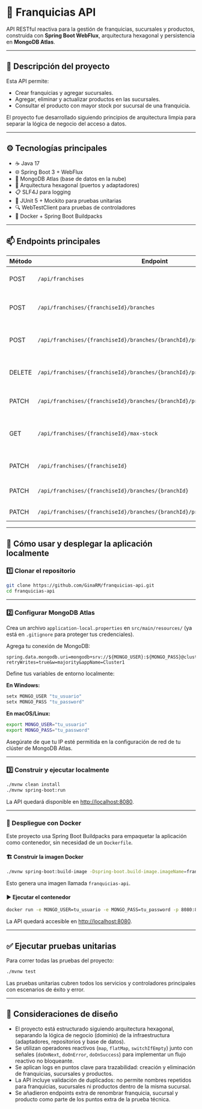 # 🏪 Franquicias API

API RESTful reactiva para la gestión de franquicias, sucursales y productos, construida con **Spring Boot WebFlux**, arquitectura hexagonal y persistencia en **MongoDB Atlas**.

---

## 📌 Descripción del proyecto

Esta API permite:

- Crear franquicias y agregar sucursales.
- Agregar, eliminar y actualizar productos en las sucursales.
- Consultar el producto con mayor stock por sucursal de una franquicia.

El proyecto fue desarrollado siguiendo principios de arquitectura limpia para separar la lógica de negocio del acceso a datos.

---

## ⚙️ Tecnologías principales

- ☕ Java 17  
- 🌐 Spring Boot 3 + WebFlux  
- 🍃 MongoDB Atlas (base de datos en la nube)  
- 🧩 Arquitectura hexagonal (puertos y adaptadores)  
- 📋 SLF4J para logging  
- 🧪 JUnit 5 + Mockito para pruebas unitarias  
- 🔍 WebTestClient para pruebas de controladores  
- 🐳 Docker + Spring Boot Buildpacks  

---

## 📫 Endpoints principales

| Método | Endpoint                                                                 | Descripción                                         |
|--------|--------------------------------------------------------------------------|-----------------------------------------------------|
| POST   | `/api/franchises`                                                       | Crear una nueva franquicia                          |
| POST   | `/api/franchises/{franchiseId}/branches`                                | Agregar una sucursal a una franquicia              |
| POST   | `/api/franchises/{franchiseId}/branches/{branchId}/products`            | Agregar un producto a una sucursal                 |
| DELETE | `/api/franchises/{franchiseId}/branches/{branchId}/products/{productId}`| Eliminar un producto de una sucursal               |
| PATCH  | `/api/franchises/{franchiseId}/branches/{branchId}/products/{productId}/stock` | Actualizar el stock de un producto         |
| GET    | `/api/franchises/{franchiseId}/max-stock`                               | Obtener el producto con mayor stock por sucursal   |
| PATCH  | `/api/franchises/{franchiseId}`                                         | Renombrar una franquicia                           |
| PATCH  | `/api/franchises/{franchiseId}/branches/{branchId}`                     | Renombrar una sucursal                             |
| PATCH  | `/api/franchises/{franchiseId}/branches/{branchId}/products/{productId}`| Renombrar un producto                              |
---

## 🚀 Cómo usar y desplegar la aplicación localmente

### 1️⃣ Clonar el repositorio

```bash
git clone https://github.com/GinaRM/franquicias-api.git
cd franquicias-api
```

---

### 2️⃣ Configurar MongoDB Atlas

Crea un archivo `application-local.properties` en `src/main/resources/` (ya está en `.gitignore` para proteger tus credenciales).

Agrega tu conexión de MongoDB:

```properties
spring.data.mongodb.uri=mongodb+srv://${MONGO_USER}:${MONGO_PASS}@cluster1.umaehwe.mongodb.net/franquicias?retryWrites=true&w=majority&appName=Cluster1
```

Define tus variables de entorno localmente:

**En Windows:**

```bash
setx MONGO_USER "tu_usuario"
setx MONGO_PASS "tu_password"
```

**En macOS/Linux:**

```bash
export MONGO_USER="tu_usuario"
export MONGO_PASS="tu_password"
```

Asegúrate de que tu IP esté permitida en la configuración de red de tu clúster de MongoDB Atlas.

---

### 3️⃣ Construir y ejecutar localmente

```bash
./mvnw clean install
./mvnw spring-boot:run
```

La API quedará disponible en [http://localhost:8080](http://localhost:8080).

---

### 🐳 Despliegue con Docker

Este proyecto usa Spring Boot Buildpacks para empaquetar la aplicación como contenedor, sin necesidad de un `Dockerfile`.

#### 🏗️ Construir la imagen Docker

```bash
./mvnw spring-boot:build-image -Dspring-boot.build-image.imageName=franquicias-api
```

Esto genera una imagen llamada `franquicias-api`.

#### ▶️ Ejecutar el contenedor

```bash
docker run -e MONGO_USER=tu_usuario -e MONGO_PASS=tu_password -p 8080:8080 franquicias-api
```

La API quedará accesible en [http://localhost:8080](http://localhost:8080).

---

## ✅ Ejecutar pruebas unitarias

Para correr todas las pruebas del proyecto:

```bash
./mvnw test
```

Las pruebas unitarias cubren todos los servicios y controladores principales con escenarios de éxito y error.

---

## 📖 Consideraciones de diseño

- El proyecto está estructurado siguiendo arquitectura hexagonal, separando la lógica de negocio (dominio) de la infraestructura (adaptadores, repositorios y base de datos).
- Se utilizan operadores reactivos (`map`, `flatMap`, `switchIfEmpty`) junto con señales (`doOnNext`, `doOnError`, `doOnSuccess`) para implementar un flujo reactivo no bloqueante.
- Se aplican logs en puntos clave para trazabilidad: creación y eliminación de franquicias, sucursales y productos.
- La API incluye validación de duplicados: no permite nombres repetidos para franquicias, sucursales ni productos dentro de la misma sucursal.
- Se añadieron endpoints extra de renombrar franquicia, sucursal y producto como parte de los puntos extra de la prueba técnica.